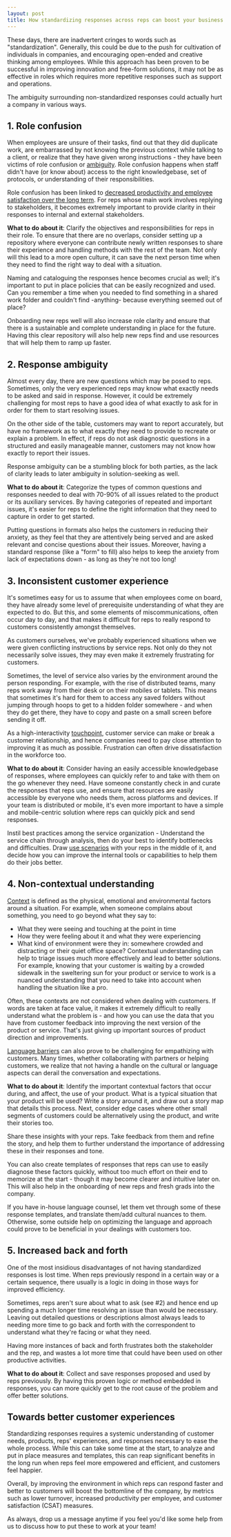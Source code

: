 ```yaml
---
layout: post
title: How standardizing responses across reps can boost your business success
---
```

These days, there are inadvertent cringes to words such as "standardization". Generally, this could be due to the push for cultivation of individuals in companies, and encouraging open-ended and creative thinking among employees. While this approach has been proven to be successful in improving innovation and free-form solutions, it may not be as effective in roles which requires more repetitive responses such as support and operations.

The ambiguity surrounding non-standardized responses could actually hurt a company in various ways.

## 1. Role confusion 
When employees are unsure of their tasks, find out that they did duplicate work, are embarrassed by not knowing the previous context while talking to a client, or realize that they have given wrong instructions - they have been victims of role confusion or [ambiguity](http://www.commdiginews.com/business-2/eliminate-ambiguity-by-clarifying-roles-and-responsibilities-in-the-workplace-10706/). Role confusion happens when staff didn't have (or know about) access to the right knowledgebase, set of protocols, or understanding of their responsibilities.

Role confusion has been linked to [decreased productivity and employee satisfaction over the long term](http://http://amj.aom.org/content/38/3/839.short). For reps whose main work involves replying to stakeholders, it becomes extremely important to provide clarity in their responses to internal and external stakeholders.

**What to do about it**:
Clarify the objectives and responsibilities for reps in their role. To ensure that there are no overlaps, consider setting up a repository where everyone can contribute newly written responses to share their experience and handling methods with the rest of the team. Not only will this lead to a more open culture, it can save the next person time when they need to find the right way to deal with a situation.

Naming and cataloguing the responses hence becomes crucial as well; it's important to put in place policies that can be easily recognized and used. Can you remember a time when you needed to find something in a shared work folder and couldn't find -anything- because everything seemed out of place?

Onboarding new reps well will also increase role clarity and ensure that there is a sustainable and complete understanding in place for the future. Having this clear repository will also help new reps find and use resources that will help them to ramp up faster.

## 2. Response ambiguity 
Almost every day, there are new questions which may be posed to reps. Sometimes, only the very experienced reps may know what exactly needs to be asked and said in response. However, it could be extremely challenging for most reps to have a good idea of what exactly to ask for in order for them to start resolving issues.

On the other side of the table, customers may want to report accurately, but have no framework as to what exactly they need to provide to recreate or explain a problem. In effect, if reps do not ask diagnostic questions in a structured and easily manageable manner, customers may not know how exactly to report their issues.

Response ambiguity can be a stumbling block for both parties, as the lack of clarity leads to later ambiguity in solution-seeking as well.

**What to do about it**:
Categorize the types of common questions and responses needed to deal with 70-90% of all issues related to the product or its auxiliary services. By having categories of repeated and important issues, it's easier for reps to define the right information that they need to capture in order to get started.

Putting questions in formats also helps the customers in reducing their anxiety, as they feel that they are attentively being served and are asked relevant and concise questions about their issues. Moreover, having a standard response (like a "form" to fill) also helps to keep the anxiety from lack of expectations down - as long as they're not too long!

## 3. Inconsistent customer experience 
It's sometimes easy for us to assume that when employees come on board, they have already some level of prerequisite understanding of what they are expected to do. But this, and some elements of miscommunications, often occur day to day, and that makes it difficult for reps to really respond to customers consistently amongst themselves.

As customers ourselves, we've probably experienced situations when we were given conflicting instructions by service reps. Not only do they not necessarily solve issues, they may even make it extremely frustrating for customers.

Sometimes, the level of service also varies by the environment around the person responding. For example, with the rise of distributed teams, many reps work away from their desk or on their mobiles or tablets. This means that sometimes it's hard for them to access any saved folders without jumping through hoops to get to a hidden folder somewhere - and when they do get there, they have to copy and paste on a small screen before sending it off.

As a high-interactivity [touchpoint](https://hbr.org/2010/12/touchpoints-bring-the-customer), customer service can make or break a customer relationship, and hence companies need to pay close attention to improving it as much as possible. Frustration can often drive dissatisfaction in the workforce too.

**What to do about it**:
Consider having an easily accessible knowledgebase of responses, where employees can quickly refer to and take with them on the go whenever they need. 
Have someone constantly check in and curate the responses that reps use, and ensure that resources are easily accessible by everyone who needs them, across platforms and devices. If your team is distributed or mobile, it's even more important to have a simple and mobile-centric solution where reps can quickly pick and send responses.

Instil best practices among the service organization - Understand the service chain through analysis, then do your best to identify bottlenecks and difficulties. Draw [use scenarios](http://agilemodeling.com/artifacts/usageScenario.htm) with your reps in the middle of it, and decide how you can improve the internal tools or capabilities to help them do their jobs better.

## 4. Non-contextual understanding 
[Context](http://www.ux-lady.com/contextual-experience-the-holy-grail-of-relevance/) is defined as the physical, emotional and environmental factors around a situation. For example, when someone complains about something, you need to go beyond what they say to:
* What they were seeing and touching at the point in time
* How they were feeling about it and what they were experiencing
* What kind of environment were they in: somewhere crowded and distracting or their quiet office space?
Contextual understanding can help to triage issues much more effectively and lead to better solutions. For example, knowing that your customer is waiting by a crowded sidewalk in the sweltering sun for your product or service to work is a nuanced understanding that you need to take into account when handling the situation like a pro.

Often, these contexts are not considered when dealing with customers. If words are taken at face value, it makes it extremely difficult to really understand what the problem is - and how you can use the data that you have from customer feedback into improving the next version of the product or service. That's just giving up important sources of product direction and improvements.

[Language barriers](http://thenextweb.com/entrepreneur/2014/08/11/4-ways-break-language-barrier-global-customer-support/) can also prove to be challenging for empathizing with customers. Many times, whether collaborating with partners or helping customers, we realize that not having a handle on the cultural or language aspects can derail the conversation and expectations.

**What to do about it**:
Identify the important contextual factors that occur during, and affect, the use of your product. What is a typical situation that your product will be used? Write a story around it, and draw out a story map that details this process. Next, consider edge cases where other small segments of customers could be alternatively using the product, and write their stories too.

Share these insights with your reps. Take feedback from them and refine the story, and help them to further understand the importance of addressing these in their responses and tone.

You can also create templates of responses that reps can use to easily diagnose these factors quickly, without too much effort on their end to memorize at the start - though it may become clearer and intuitive later on. This will also help in the onboarding of new reps and fresh grads into the company.

If you have in-house language counsel, let them vet through some of these response templates, and translate them/add cultural nuances to them. Otherwise, some outside help on optimizing the language and approach could prove to be beneficial in your dealings with customers too.

## 5. Increased back and forth
One of the most insidious disadvantages of not having standardized responses is lost time. When reps previously respond in a certain way or a certain sequence, there usually is a logic in doing in those ways for improved efficiency. 

Sometimes, reps aren't sure about what to ask (see #2) and hence end up spending a much longer time resolving an issue than would be necessary. Leaving out detailed questions or descriptions almost always leads to needing more time to go back and forth with the correspondent to understand what they're facing or what they need.

Having more instances of back and forth frustrates both the stakeholder and the rep, and wastes a lot more time that could have been used on other productive activities.

**What to do about it**:
Collect and save responses proposed and used by reps previously. By having this proven logic or method embedded in responses, you can more quickly get to the root cause of the problem and offer better solutions.

## Towards better customer experiences
Standardizing responses requires a systemic understanding of customer needs, products, reps' experiences, and responses necessary to ease the whole process. While this can take some time at the start, to analyze and put in place measures and templates, this can reap significant benefits in the long run when reps feel more empowered and efficient, and customers feel happier.

Overall, by improving the environment in which reps can respond faster and better to customers will boost the bottomline of the company, by metrics such as lower turnover, increased productivity per employee, and customer satisfaction (CSAT) measures.

As always, drop us a message anytime if you feel you'd like some help from us to discuss how to put these to work at your team!
